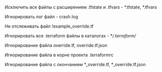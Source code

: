 Исключить все файлы с расширением .tfstate и .tfvars - *.tfstate, *.tfvars

Игнорировать лог файл - crash.log

Не отслеживать файл !example_override.tf

Игнорировать все .terraform файлы в каталогах - **/.terraform/*

Игнорирование файла override.tf, override.tf.json

Игнорирование файла в корне проекта .terraformrc

Игнорирование файла с окончанием *_override.tf, *_override.tf.json
